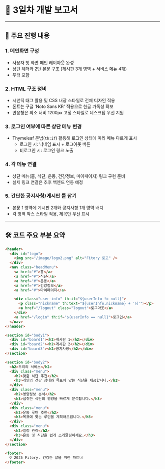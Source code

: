 
# 📝 3일차 개발 보고서

---

## 📌 주요 진행 내용

### 1. 메인화면 구성
- 사용자 첫 화면 메인 레이아웃 완성
- 상단 헤더와 2단 본문 구조 (게시판 3개 영역 + 서비스 메뉴 4개)
- 푸터 포함

### 2. HTML 구조 정비
- 시맨틱 태그 활용 및 CSS 내장 스타일로 전체 디자인 적용
- 폰트는 구글 'Noto Sans KR' 적용으로 한글 가독성 확보
- 반응형은 최소 너비 1200px 고정 스타일로 데스크탑 우선 지원

### 3. 로그인 여부에 따른 상단 메뉴 변경
- Thymeleaf 문법(`th:if`) 활용해 로그인 상태에 따라 메뉴 다르게 표시
  - 로그인 시: 닉네임 표시 + 로그아웃 버튼
  - 비로그인 시: 로그인 링크 노출

### 4. 각 메뉴 연결
- 상단 메뉴(홈, 식단, 운동, 건강정보, 마이페이지) 링크 구현 준비
- 실제 링크 연결은 추후 백엔드 연동 예정

### 5. 간단한 공지사항/게시판 틀 잡기
- 본문 1 영역에 게시판 2개와 공지사항 1개 영역 배치
- 각 영역 박스 스타일 적용, 제목만 우선 표시

---

## 🛠 코드 주요 부분 요약

```html
<header>
  <div id="logo">
    <img src="/image/logo2.png" alt="Fitory 로고" />
  </div>
  <nav class="headMenu">
    <a href="#">홈</a>
    <a href="#">식단</a>
    <a href="#">운동</a>
    <a href="#">건강정보</a>
    <a href="#">마이페이지</a>

    <div class="user-info" th:if="${userInfo != null}">
      <p class="nickname" th:text="${userInfo.nickname} + '님'"></p>
      <a href="/logout" class="logout">로그아웃</a>
    </div>
    <a href="/login" th:if="${userInfo == null}">로그인</a>
  </nav>
</header>

<section id="body1">
  <div id="board1"><h2>게시판 1</h2></div>
  <div id="board2"><h2>게시판 2</h2></div>
  <div id="board3"><h2>공지사항</h2></div>
</section>

<section id="body2">
  <h2>우리의 서비스</h2>
  <div class="menu">
    <h2>맞춤 식단 추천</h2>
    <h3>개인의 건강 상태와 목표에 맞는 식단을 제공합니다.</h3>
  </div>
  <div class="menu">
    <h2>영양정보 분석</h2>
    <h3>섭취한 식단의 영양을 빠르게 분석합니다.</h3>
  </div>
  <div class="menu">
    <h2>운동 루틴 추천</h2>
    <h3>목표에 맞는 루틴을 계획해드립니다.</h3>
  </div>
  <div class="menu">
    <h2>일정 관리</h2>
    <h3>운동 및 식단을 쉽게 스케줄링하세요.</h3>
  </div>
</section>

<footer>
  © 2025 Fitory. 건강한 삶을 위한 파트너
</footer>
```
